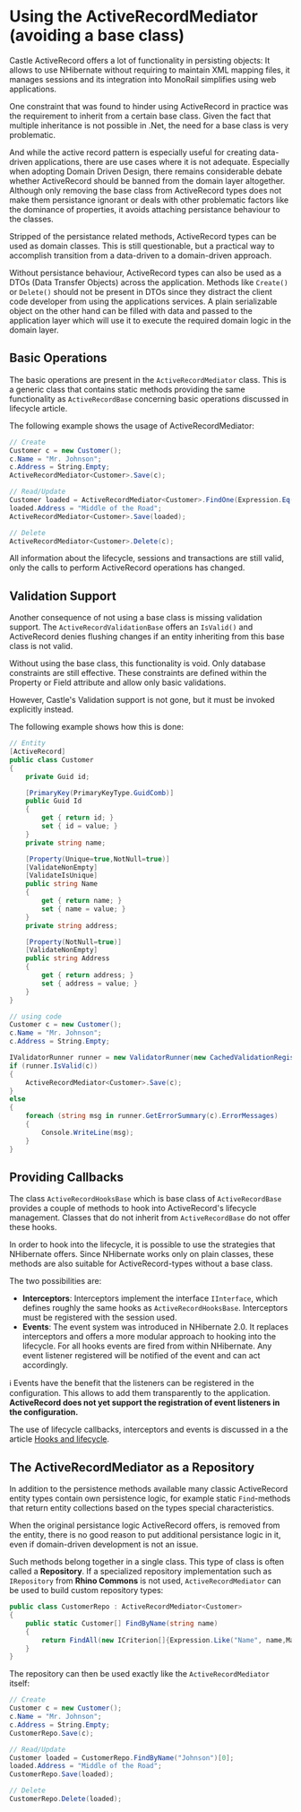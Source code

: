 # Using the ActiveRecordMediator (avoiding a base class)

Castle ActiveRecord offers a lot of functionality in persisting objects: It allows to use NHibernate without requiring to maintain XML mapping files, it manages sessions and its integration into MonoRail simplifies using web applications.

One constraint that was found to hinder using ActiveRecord in practice was the requirement to inherit from a certain base class. Given the fact that multiple inheritance is not possible in .Net, the need for a base class is very problematic.

And while the active record pattern is especially useful for creating data-driven applications, there are use cases where it is not adequate. Especially when adopting Domain Driven Design, there remains considerable debate whether ActiveRecord should be banned from the domain layer altogether. Although only removing the base class from ActiveRecord types does not make them persistance ignorant or deals with other problematic factors like the dominance of properties, it avoids attaching persistance behaviour to the classes.

Stripped of the persistance related methods, ActiveRecord types can be used as domain classes. This is still questionable, but a practical way to accomplish transition from a data-driven to a domain-driven approach.

Without persistance behaviour, ActiveRecord types can also be used as a DTOs (Data Transfer Objects) across the application. Methods like `Create()` or `Delete()` should not be present in DTOs since they distract the client code developer from using the applications services. A plain serializable object on the other hand can be filled with data and passed to the application layer which will use it to execute the required domain logic in the domain layer.

## Basic Operations

The basic operations are present in the `ActiveRecordMediator` class. This is a generic class that contains static methods providing the same functionality as `ActiveRecordBase` concerning basic operations discussed in lifecycle article.

The following example shows the usage of ActiveRecordMediator:

```csharp
// Create
Customer c = new Customer();
c.Name = "Mr. Johnson";
c.Address = String.Empty;
ActiveRecordMediator<Customer>.Save(c);

// Read/Update
Customer loaded = ActiveRecordMediator<Customer>.FindOne(Expression.Eq("Name", "Mr. Johnson"));
loaded.Address = "Middle of the Road";
ActiveRecordMediator<Customer>.Save(loaded);

// Delete
ActiveRecordMediator<Customer>.Delete(c);
```

All information about the lifecycle, sessions and transactions are still valid, only the calls to perform ActiveRecord operations has changed.

## Validation Support

Another consequence of not using a base class is missing validation support. The `ActiveRecordValidationBase` offers an `IsValid()` and ActiveRecord denies flushing changes if an entity inheriting from this base class is not valid.

Without using the base class, this functionality is void. Only database constraints are still effective. These constraints are defined within the Property or Field attribute and allow only basic validations.

However, Castle's Validation support is not gone, but it must be invoked explicitly instead.

The following example shows how this is done:

```csharp
// Entity
[ActiveRecord]
public class Customer
{
    private Guid id;

    [PrimaryKey(PrimaryKeyType.GuidComb)]
    public Guid Id
    {
        get { return id; }
        set { id = value; }
    }
    private string name;

    [Property(Unique=true,NotNull=true)]
    [ValidateNonEmpty]
    [ValidateIsUnique]
    public string Name
    {
        get { return name; }
        set { name = value; }
    }
    private string address;

    [Property(NotNull=true)]
    [ValidateNonEmpty]
    public string Address
    {
        get { return address; }
        set { address = value; }
    }
}

// using code
Customer c = new Customer();
c.Name = "Mr. Johnson";
c.Address = String.Empty;

IValidatorRunner runner = new ValidatorRunner(new CachedValidationRegistry());
if (runner.IsValid(c))
{
    ActiveRecordMediator<Customer>.Save(c);
}
else
{
    foreach (string msg in runner.GetErrorSummary(c).ErrorMessages)
    {
        Console.WriteLine(msg);
    }
}
```

## Providing Callbacks

The class `ActiveRecordHooksBase` which is base class of `ActiveRecordBase` provides a couple of methods to hook into ActiveRecord's lifecycle management. Classes that do not inherit from `ActiveRecordBase` do not offer these hooks.

In order to hook into the lifecycle, it is possible to use the strategies that NHibernate offers. Since NHibernate works only on plain classes, these methods are also suitable for ActiveRecord-types without a base class.

The two possibilities are:

* **Interceptors**: Interceptors implement the interface `IInterface`, which defines roughly the same hooks as `ActiveRecordHooksBase`. Interceptors must be registered with the session used.
* **Events**: The event system was introduced in NHibernate 2.0. It replaces interceptors and offers a more modular approach to hooking into the lifecycle. For all hooks events are fired from within NHibernate. Any event listener registered will be notified of the event and can act accordingly.

:information_source: Events have the benefit that the listeners can be registered in the configuration. This allows to add them transparently to the application. **ActiveRecord does not yet support the registration of event listeners in the configuration.**

The use of lifecycle callbacks, interceptors and events is discussed in a the article [Hooks and lifecycle](hooks-and-lifecycle.md).

## The ActiveRecordMediator as a Repository

In addition to the persistence methods available many classic ActiveRecord entity types contain own persistence logic, for example static `Find`-methods that return entity collections based on the types special characteristics.

When the original persistance logic ActiveRecord offers, is removed from the entity, there is no good reason to put additional persistance logic in it, even if domain-driven development is not an issue.

Such methods belong together in a single class. This type of class is often called a **Repository**. If a specialized repository implementation such as `IRepository` from **Rhino Commons** is not used, `ActiveRecordMediator` can be used to build custom repository types:

```csharp
public class CustomerRepo : ActiveRecordMediator<Customer>
{
    public static Customer[] FindByName(string name)
    {
        return FindAll(new ICriterion[]{Expression.Like("Name", name,MatchMode.Anywhere)});
    }
}
```

The repository can then be used exactly like the `ActiveRecordMediator` itself:

```csharp
// Create
Customer c = new Customer();
c.Name = "Mr. Johnson";
c.Address = String.Empty;
CustomerRepo.Save(c);

// Read/Update
Customer loaded = CustomerRepo.FindByName("Johnson")[0];
loaded.Address = "Middle of the Road";
CustomerRepo.Save(loaded);

// Delete
CustomerRepo.Delete(loaded);
```
